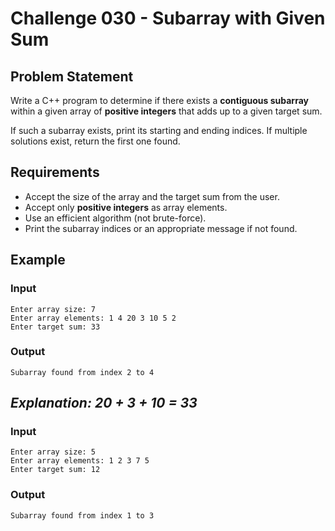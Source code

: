 # Challenge 030 - Subarray with Given Sum

## Problem Statement

Write a C++ program to determine if there exists a **contiguous subarray** within a given array of **positive integers** that adds up to a given target sum.

If such a subarray exists, print its starting and ending indices. If multiple solutions exist, return the first one found.

## Requirements

- Accept the size of the array and the target sum from the user.
- Accept only **positive integers** as array elements.
- Use an efficient algorithm (not brute-force).
- Print the subarray indices or an appropriate message if not found.

## Example

### Input
```
Enter array size: 7  
Enter array elements: 1 4 20 3 10 5 2  
Enter target sum: 33
```
### Output
```
Subarray found from index 2 to 4
```
_Explanation: 20 + 3 + 10 = 33_
---
### Input
```
Enter array size: 5  
Enter array elements: 1 2 3 7 5  
Enter target sum: 12
```
### Output
```
Subarray found from index 1 to 3
```
